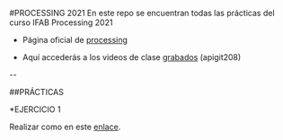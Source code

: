 #PROCESSING 2021
En este repo se encuentran todas las prácticas del curso IFAB Processing 2021

* Página oficial de [processing](https://processing.org)

* Aquí accederás a los videos de clase [grabados](https://vimeopro.com/user37418220/processing-git) (apigit208)


--

##PRÁCTICAS

*EJERCICIO 1

Realizar como  en este [enlace](https://fcordon.webs.upv.es/practicasProcessing/Dibujo_test/).
